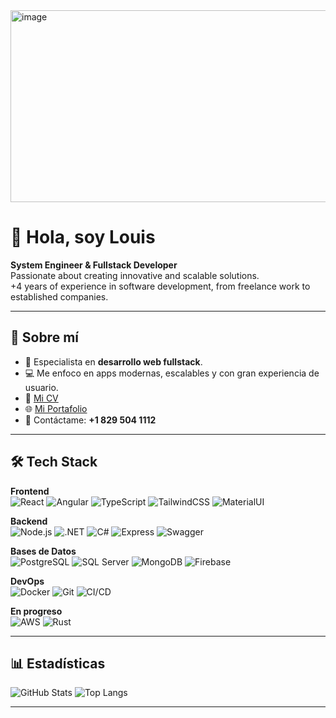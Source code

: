 <div >
<!--   <img src="https://github.com/user-attachments/assets/c1197acb-c1d5-4a5a-9c30-08d9d99b95e1" 
       alt="Banner de programación" 
       width="100%" 
       height="200px"/> -->

<img width="1275" height="307" alt="image" src="https://github.com/user-attachments/assets/ebc1007f-3a74-4f1a-ab42-047a8ee39967" />

  # 👋 Hola, soy Louis  
  **System Engineer & Fullstack Developer**  
Passionate about creating innovative and scalable solutions.  
  +4 years of experience in software development, from freelance work to established companies.
</div>

---

## 🚀 Sobre mí  
- 🔭 Especialista en **desarrollo web fullstack**.  
- 💻 Me enfoco en apps modernas, escalables y con gran experiencia de usuario.  
- 📄 [Mi CV](https://acortar.link/BmVi2o)  
- 🌐 [Mi Portafolio](https://waka-code.github.io/Waddimi_Saint_louis/#)  
- 📩 Contáctame: **+1 829 504 1112**

---

## 🛠️ Tech Stack  

**Frontend**  
![React](https://img.shields.io/badge/React-61DAFB?logo=react&logoColor=black) ![Angular](https://img.shields.io/badge/Angular-DD0031?logo=angular&logoColor=white) ![TypeScript](https://img.shields.io/badge/TypeScript-3178C6?logo=typescript&logoColor=white) ![TailwindCSS](https://img.shields.io/badge/TailwindCSS-06B6D4?logo=tailwindcss&logoColor=white) ![MaterialUI](https://img.shields.io/badge/MUI-007FFF?logo=mui&logoColor=white)  

**Backend**  
![Node.js](https://img.shields.io/badge/Node.js-339933?logo=node.js&logoColor=white) ![.NET](https://img.shields.io/badge/.NET-512BD4?logo=dotnet&logoColor=white) ![C#](https://img.shields.io/badge/C%23-239120?logo=c-sharp&logoColor=white) ![Express](https://img.shields.io/badge/Express-000000?logo=express&logoColor=white) ![Swagger](https://img.shields.io/badge/Swagger-85EA2D?logo=swagger&logoColor=black)  

**Bases de Datos**  
![PostgreSQL](https://img.shields.io/badge/PostgreSQL-4169E1?logo=postgresql&logoColor=white) ![SQL Server](https://img.shields.io/badge/SQL%20Server-CC2927?logo=microsoftsqlserver&logoColor=white) ![MongoDB](https://img.shields.io/badge/MongoDB-47A248?logo=mongodb&logoColor=white) ![Firebase](https://img.shields.io/badge/Firebase-FFCA28?logo=firebase&logoColor=black)  

**DevOps**  
![Docker](https://img.shields.io/badge/Docker-2496ED?logo=docker&logoColor=white) ![Git](https://img.shields.io/badge/Git-F05032?logo=git&logoColor=white) ![CI/CD](https://img.shields.io/badge/CI%2FCD%20Pipeline-4285F4?logo=githubactions&logoColor=white)  

**En progreso**  
![AWS](https://img.shields.io/badge/AWS-232F3E?logo=amazonaws&logoColor=white) ![Rust](https://img.shields.io/badge/Rust-000000?logo=rust&logoColor=white)  

---

## 📊 Estadísticas  

![GitHub Stats](https://github-readme-stats.vercel.app/api?username=waka-code&show_icons=true&theme=radical)  ![Top Langs](https://github-readme-stats.vercel.app/api/top-langs/?username=waka-code&layout=compact&theme=radical)

---
